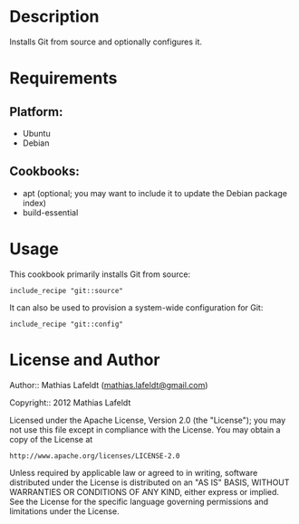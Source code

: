 Description
===========

Installs Git from source and optionally configures it.

Requirements
============

## Platform:

* Ubuntu
* Debian

## Cookbooks:

* apt (optional; you may want to include it to update the Debian package index)
* build-essential

Usage
=====

This cookbook primarily installs Git from source:

    include_recipe "git::source"

It can also be used to provision a system-wide configuration for Git:

    include_recipe "git::config"

License and Author
==================

Author:: Mathias Lafeldt (<mathias.lafeldt@gmail.com>)

Copyright:: 2012 Mathias Lafeldt

Licensed under the Apache License, Version 2.0 (the "License");
you may not use this file except in compliance with the License.
You may obtain a copy of the License at

    http://www.apache.org/licenses/LICENSE-2.0

Unless required by applicable law or agreed to in writing, software
distributed under the License is distributed on an "AS IS" BASIS,
WITHOUT WARRANTIES OR CONDITIONS OF ANY KIND, either express or implied.
See the License for the specific language governing permissions and
limitations under the License.
